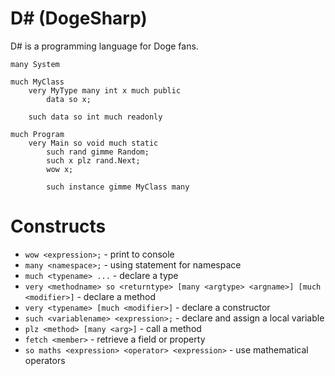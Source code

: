 # D# (DogeSharp)

D# is a programming language for Doge fans.

```
many System

much MyClass
	very MyType many int x much public
		data so x;

	such data so int much readonly

much Program
	very Main so void much static
		such rand gimme Random;
		such x plz rand.Next;
		wow x;
		
		such instance gimme MyClass many 

```

# Constructs
* `wow <expression>;` - print to console
* `many <namespace>;` - using statement for namespace
* `much <typename> ...` - declare a type
* `very <methodname> so <returntype> [many <argtype> <argname>] [much <modifier>]` - declare a method
* `very <typename> [much <modifier>]` - declare a constructor
* `such <variablename> <expression>;` - declare and assign a local variable
* `plz <method> [many <arg>]` - call a method
* `fetch <member>` - retrieve a field or property
* `so maths <expression> <operator> <expression>` - use mathematical operators
